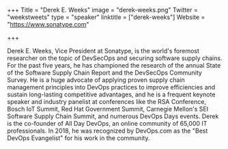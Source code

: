 +++
Title = "Derek E. Weeks"
image = "derek-weeks.png"
Twitter = "weekstweets"
type = "speaker"
linktitle = ["derek-weeks"]
Website = "https://www.sonatype.com"

+++

Derek E. Weeks, Vice President at Sonatype, is the world's foremost researcher on the topic of DevSecOps and securing software supply chains.  For the past five years, he has championed the research of the annual State of the Software Supply Chain Report and the DevSecOps Community Survey.  He is a huge advocate of applying proven supply chain management principles into DevOps practices to improve efficiencies and sustain long-lasting competitive advantages, and he is a frequent keynote speaker and industry panelist at conferences like the RSA Conference, Bosch IoT Summit, Red Hat Government Summit, Carnegie Mellon's SEI Software Supply Chain Summit, and numerous DevOps Days events. Derek is the co-founder of All Day DevOps, an online community of 65,000 IT professionals. In 2018, he was recognized by DevOps.com as the "Best DevOps Evangelist" for his work in the community.
